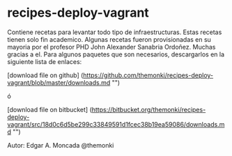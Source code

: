 recipes-deploy-vagrant
======================

Contiene recetas para levantar todo tipo de infraestructuras.
Estas recetas tienen solo fin academico.
Algunas recetas fueron provisionadas en su mayoria por el profesor PHD John Alexander Sanabria Ordoñez. Muchas gracias a el.
Para algunos paquetes que son necesarios, descargarlos en la siguiente lista de enlaces:

[download file on github] (https://github.com/themonki/recipes-deploy-vagrant/blob/master/downloads.md "")

ó

[download file on bitbucket] (https://bitbucket.org/themonki/recipes-deploy-vagrant/src/18d0c6d5be299c33849591d1fcec38b19ea59086/downloads.md "")

Autor: Edgar A. Moncada @themonki
